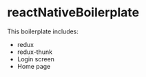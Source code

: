# reactNativeBoilerplate

This boilerplate includes:
 - redux
 - redux-thunk
 - Login screen
 - Home page
